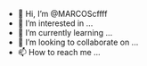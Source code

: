 - 👋 Hi, I’m @MARCOScffff
- 👀 I’m interested in ...
- 🌱 I’m currently learning ...
- 💞️ I’m looking to collaborate on ...
- 📫 How to reach me ...

<!---
MARCOScffff/MARCOScffff is a ✨ special ✨ repository because its `README.md` (this file) appears on your GitHub profile.
You can click the Preview link to take a look at your changes.
--->
